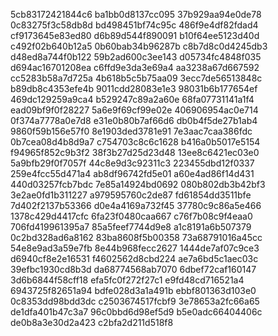 5cb83172421844c6
ba1bb0d8137cc095
37b929aa94e0de78
0c83275f3c58db8d
bd498451bf74c95c
486f9e4df82fdad4
cf9173645e83ed80
d6b89d544f890091
b10f64ee5123d40d
c492f02b640b12a5
0b60bab34b96287b
c8b7d8c0d4245db3
d48ed8a744f0b122
59b2ad600c3ee143
d05734fc4848f035
d694ac16701208ea
c6ffd9e3da3e69a4
aa3238a67d667592
cc5283b58a7d725a
4b618b5c5b75aa09
3ecc7de56513848c
b89db8c4353efe4b
9011cdd28083e1e3
98031b6b177654ef
469dc129259a9ca4
b529247c89a2a60e
68fa07731141a1f4
ead09bf9f0f28227
5a6e9f69cf99e02e
406906954ac0e714
0f374a7778a0e7d8
e31e0b80b7af66d6
db0b4f5de27b1ab4
9860f59b156e57f0
8e1903ded3781e91
7e3aac7caa386fdc
0b7cea08d4b8d9a7
c754703c8c6c1628
b416a0b5017e5154
f94965f852c9b3f2
38f3b27d25d23d48
13ee8c6421ec03e0
5a9bfb29f0f7057f
44c8e9d3c92311c3
223455dbd12f0337
259e4fcc55d471a4
ab8df96742fd5e01
a60e4ad86f14d431
440d03257fcb7bdc
7e85a14924bd0692
080b802db3b42bf3
3e2ae0fd1b311227
a979595760c2de87
fd61854dd3511bfe
7d402f2137b53366
d0e4a4169a732f45
37780c9c86a5e466
1378c429d4417cfc
6fa23f0480caa667
c76f7b08c9f4eaa0
706fd419961395a7
85a5feef7744d9e8
a1c8191a6b507379
0c2bd328ad6a8162
83ba8608f5b00358
73a68791016a45cc
54e8e9ad3a59e7fb
8e44b968fecc2627
1444de7af07c9ce3
d6940cf8e2e16531
f4602562d8cbd224
ae7a6bd5c1aec03c
39efbc1930cd8b3d
da68774568ab7070
6dbef72caf160147
3d6b6844f58cff18
efa5fc0f272f27c1
e9fd48cd716521a4
6943725f82651a94
bdfe028d3a1a491b
ebbf801363d103e0
0c8353dd98bdd3dc
c2503674517fcbf9
3e78653a2fc66a65
de1dfa401b47c3a7
96c0bbd6d98ef5d9
b5e0adc66404406c
de0b8a3e30d2a423
c2bfa2d211d518f8

